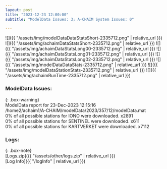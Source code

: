 ```yaml
---
layout: post
title: "2023-12-23 12:00:00"
subtitle: "ModelData Issues: 3; A-CHAIM System Issues: 0"

---
```


![]({{ "/assets/img/modelDataDataStatsShort-2335712.png" | relative_url }})
![]({{ "/assets/img/achaimDataStatsShort-2335712.png" | relative_url }})
![]({{ "/assets/img/achaimDataStatsLong00-2335712.png" | relative_url }})
![]({{ "/assets/img/achaimDataStatsLong01-2335712.png" | relative_url }})
![]({{ "/assets/img/achaimDataStatsLong02-2335712.png" | relative_url }})
![]({{ "/assets/img/modelDataDataStats-2335712.png" | relative_url }})
![]({{ "/assets/img/modelDataStationStats-2335712.png" | relative_url }})
![]({{ "/assets/img/achaimRunTime-2335712.png" | relative_url }})


### ModelData Issues:  
  
{: .box-warning}  
 ModelData report for 23-Dec-2023 12:15:16   
 /home2/achaim1/A-CHAIM/modelData/2023/357/12/modelData.mat   
 0% of all possible stations for IONO were downloaded. x2891   
 0% of all possible stations for SENTINEL were downloaded. x611   
 0% of all possible stations for KARTVERKET were downloaded. x7112   
  


### Logs:  
  
{: .box-note}  
[Logs.zip]({{ "/assets/other/logs.zip" | relative_url }})  
[Log Info]({{ "/logInfo" | relative_url }})  
